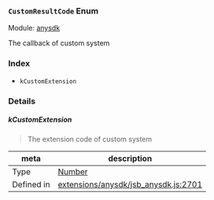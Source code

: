 ### `CustomResultCode` Enum



Module: [anysdk](../modules/anysdk.md)


The callback of custom system


### Index
  - `kCustomExtension`

### Details


##### kCustomExtension

> The extension code of custom system

| meta | description |
|------|-------------|
| Type | <a href="https://developer.mozilla.org/en/JavaScript/Reference/Global_Objects/Number" class="crosslink external" target="_blank">Number</a> |
| Defined in | [extensions/anysdk/jsb_anysdk.js:2701](https://github.com/cocos-creator/engine/blob/44d068bea8120146521ec334827cb5b67a7d9b8f/extensions/anysdk/jsb_anysdk.js#L2701) |


